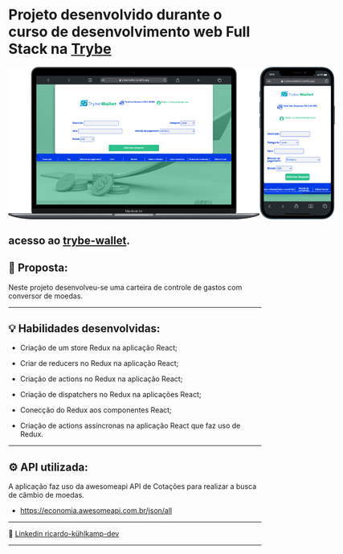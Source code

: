 #  Projeto desenvolvido durante o curso de desenvolvimento web Full Stack na [Trybe](https://www.betrybe.com/)

<div style="display:flex" >
  <img src="./src/imgs/macBook.png" alt="macBook" style="width: 500px" />

  <img src="./src/imgs/mobile.png" alt="macBook" style="width: 150px" />
</div>

acesso ao [trybe-wallet](https://trybe-wallet-rk.netlify.app).
---

## 📝 Proposta:
Neste projeto desenvolveu-se uma carteira de controle de gastos com conversor de moedas.

---

## 💡 Habilidades desenvolvidas:

- Criação de um store Redux na aplicação React;

- Criar de reducers no Redux na aplicação React;

- Criação de actions no Redux na aplicação React;

- Criação de dispatchers no Redux na aplicações React;

- Conecção do Redux aos componentes React;

- Criação de actions assíncronas na aplicação React que faz uso de Redux.

---

## ⚙️ API utilizada:
A aplicação faz uso da awesomeapi API de Cotações para realizar a busca de câmbio de moedas.
- https://economia.awesomeapi.com.br/json/all

---

🔗 [Linkedin ricardo-kühlkamp-dev](linkedin.com/in/ricardo-kühlkamp-dev)

---
